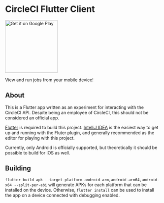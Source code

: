 # CircleCI Flutter Client

<a href='https://play.google.com/store/apps/details?id=dev.gmem.cci.cci_app&ah=WZfJbfSMQvAo8DzlLMDwyk1qD-Q&pcampaignid=pcampaignidMKT-Other-global-all-co-prtnr-py-PartBadge-Mar2515-1'><img width=170 alt='Get it on Google Play' src='https://play.google.com/intl/en_gb/badges/static/images/badges/en_badge_web_generic.png'/></a>

View and run jobs from your mobile device!

## About

This is a Flutter app written as an experiment for interacting with the CircleCI API. Despite being an employee of 
CircleCI, this should not be considered an official app.

[Flutter](https://flutter.dev/docs/get-started/install) is required to build this project. 
[IntelliJ IDEA](https://www.jetbrains.com/idea/) is the easiest way to get up and running with the Fluter plugin, and
generally recommended as the editor for playing with this project.

Currently, only Android is officially supported, but theoretically it should be possible to build for iOS as well.

## Building

`flutter build apk --target-platform android-arm,android-arm64,android-x64 --split-per-abi` will generate APKs for each
platform that can be installed on the device. Otherwise, `flutter install` can be used to install the app on a device
connected with debugging enabled.